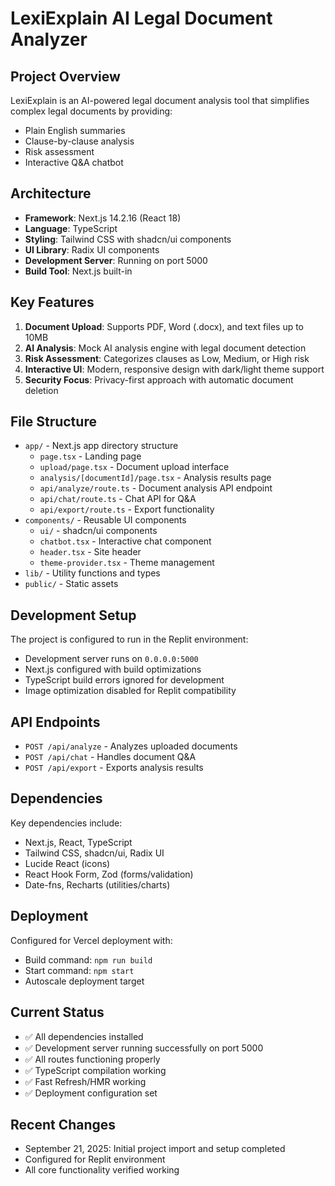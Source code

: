 # LexiExplain AI Legal Document Analyzer

## Project Overview
LexiExplain is an AI-powered legal document analysis tool that simplifies complex legal documents by providing:
- Plain English summaries
- Clause-by-clause analysis
- Risk assessment
- Interactive Q&A chatbot

## Architecture
- **Framework**: Next.js 14.2.16 (React 18)
- **Language**: TypeScript
- **Styling**: Tailwind CSS with shadcn/ui components
- **UI Library**: Radix UI components
- **Development Server**: Running on port 5000
- **Build Tool**: Next.js built-in

## Key Features
1. **Document Upload**: Supports PDF, Word (.docx), and text files up to 10MB
2. **AI Analysis**: Mock AI analysis engine with legal document detection
3. **Risk Assessment**: Categorizes clauses as Low, Medium, or High risk
4. **Interactive UI**: Modern, responsive design with dark/light theme support
5. **Security Focus**: Privacy-first approach with automatic document deletion

## File Structure
- `app/` - Next.js app directory structure
  - `page.tsx` - Landing page
  - `upload/page.tsx` - Document upload interface
  - `analysis/[documentId]/page.tsx` - Analysis results page
  - `api/analyze/route.ts` - Document analysis API endpoint
  - `api/chat/route.ts` - Chat API for Q&A
  - `api/export/route.ts` - Export functionality
- `components/` - Reusable UI components
  - `ui/` - shadcn/ui components
  - `chatbot.tsx` - Interactive chat component
  - `header.tsx` - Site header
  - `theme-provider.tsx` - Theme management
- `lib/` - Utility functions and types
- `public/` - Static assets

## Development Setup
The project is configured to run in the Replit environment:
- Development server runs on `0.0.0.0:5000` 
- Next.js configured with build optimizations
- TypeScript build errors ignored for development
- Image optimization disabled for Replit compatibility

## API Endpoints
- `POST /api/analyze` - Analyzes uploaded documents
- `POST /api/chat` - Handles document Q&A
- `POST /api/export` - Exports analysis results

## Dependencies
Key dependencies include:
- Next.js, React, TypeScript
- Tailwind CSS, shadcn/ui, Radix UI
- Lucide React (icons)
- React Hook Form, Zod (forms/validation)
- Date-fns, Recharts (utilities/charts)

## Deployment
Configured for Vercel deployment with:
- Build command: `npm run build`
- Start command: `npm start`
- Autoscale deployment target

## Current Status
- ✅ All dependencies installed
- ✅ Development server running successfully on port 5000
- ✅ All routes functioning properly
- ✅ TypeScript compilation working
- ✅ Fast Refresh/HMR working
- ✅ Deployment configuration set

## Recent Changes
- September 21, 2025: Initial project import and setup completed
- Configured for Replit environment
- All core functionality verified working